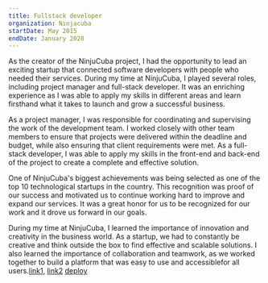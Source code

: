 ```yaml
---
title: Fullstack developer
organization: Ninjacuba
startDate: May 2015
endDate: January 2020
---
```


As the creator of the NinjuCuba project, I had the opportunity to lead an exciting startup that connected software developers with people who needed their services. During my time at NinjuCuba, I played several roles, including project manager and full-stack developer. It was an enriching experience as I was able to apply my skills in different areas and learn firsthand what it takes to launch and grow a successful business.

As a project manager, I was responsible for coordinating and supervising the work of the development team. I worked closely with other team members to ensure that projects were delivered within the deadline and budget, while also ensuring that client requirements were met. As a full-stack developer, I was able to apply my skills in the front-end and back-end of the project to create a complete and effective solution.

One of NinjuCuba's biggest achievements was being selected as one of the top 10 technological startups in the country. This recognition was proof of our success and motivated us to continue working hard to improve and expand our services. It was a great honor for us to be recognized for our work and it drove us forward in our goals.

During my time at NinjuCuba, I learned the importance of innovation and creativity in the business world. As a startup, we had to constantly be creative and think outside the box to find effective and scalable solutions. I also learned the importance of collaboration and teamwork, as we worked together to build a platform that was easy to use and accessiblefor all users.[link1](https://www.ipscuba.net/sin-categoria/ninjacuba-la-red-social-de-los-emprendimientos-cubanos/), [link2](https://panamericanworld.com/revista/startups/ninjacuba-comunidad-freelnacer-cubana-emprendimiento-empleadores/) [deploy](https://d1vd6uz0nzikck.cloudfront.net/)
